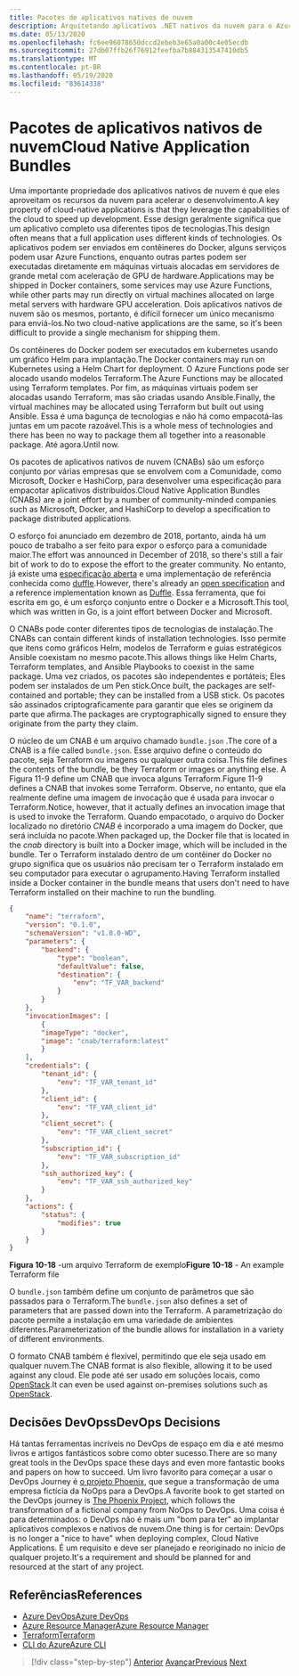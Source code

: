 ```yaml
---
title: Pacotes de aplicativos nativos de nuvem
description: Arquitetando aplicativos .NET nativos da nuvem para o Azure | Pacotes de aplicativos nativos de nuvem
ms.date: 05/13/2020
ms.openlocfilehash: fc6ee96078650dccd2ebeb3e65a0a00c4e05ecdb
ms.sourcegitcommit: 27db07ffb26f76912feefba7b884313547410db5
ms.translationtype: MT
ms.contentlocale: pt-BR
ms.lasthandoff: 05/19/2020
ms.locfileid: "83614338"
---
```

# <a name="cloud-native-application-bundles"></a><span data-ttu-id="5d779-103">Pacotes de aplicativos nativos de nuvem</span><span class="sxs-lookup"><span data-stu-id="5d779-103">Cloud Native Application Bundles</span></span>

<span data-ttu-id="5d779-104">Uma importante propriedade dos aplicativos nativos de nuvem é que eles aproveitam os recursos da nuvem para acelerar o desenvolvimento.</span><span class="sxs-lookup"><span data-stu-id="5d779-104">A key property of cloud-native applications is that they leverage the capabilities of the cloud to speed up development.</span></span> <span data-ttu-id="5d779-105">Esse design geralmente significa que um aplicativo completo usa diferentes tipos de tecnologias.</span><span class="sxs-lookup"><span data-stu-id="5d779-105">This design often means that a full application uses different kinds of technologies.</span></span> <span data-ttu-id="5d779-106">Os aplicativos podem ser enviados em contêineres do Docker, alguns serviços podem usar Azure Functions, enquanto outras partes podem ser executadas diretamente em máquinas virtuais alocadas em servidores de grande metal com aceleração de GPU de hardware.</span><span class="sxs-lookup"><span data-stu-id="5d779-106">Applications may be shipped in Docker containers, some services may use Azure Functions, while other parts may run directly on virtual machines allocated on large metal servers with hardware GPU acceleration.</span></span> <span data-ttu-id="5d779-107">Dois aplicativos nativos de nuvem são os mesmos, portanto, é difícil fornecer um único mecanismo para enviá-los.</span><span class="sxs-lookup"><span data-stu-id="5d779-107">No two cloud-native applications are the same, so it's been difficult to provide a single mechanism for shipping them.</span></span>

<span data-ttu-id="5d779-108">Os contêineres do Docker podem ser executados em kubernetes usando um gráfico Helm para implantação.</span><span class="sxs-lookup"><span data-stu-id="5d779-108">The Docker containers may run on Kubernetes using a Helm Chart for deployment.</span></span> <span data-ttu-id="5d779-109">O Azure Functions pode ser alocado usando modelos Terraform.</span><span class="sxs-lookup"><span data-stu-id="5d779-109">The Azure Functions may be allocated using Terraform templates.</span></span> <span data-ttu-id="5d779-110">Por fim, as máquinas virtuais podem ser alocadas usando Terraform, mas são criadas usando Ansible.</span><span class="sxs-lookup"><span data-stu-id="5d779-110">Finally, the virtual machines may be allocated using Terraform but built out using Ansible.</span></span> <span data-ttu-id="5d779-111">Essa é uma bagunça de tecnologias e não há como empacotá-las juntas em um pacote razoável.</span><span class="sxs-lookup"><span data-stu-id="5d779-111">This is a whole mess of technologies and there has been no way to package them all together into a reasonable package.</span></span> <span data-ttu-id="5d779-112">Até agora.</span><span class="sxs-lookup"><span data-stu-id="5d779-112">Until now.</span></span>

<span data-ttu-id="5d779-113">Os pacotes de aplicativos nativos de nuvem (CNABs) são um esforço conjunto por várias empresas que se envolvem com a Comunidade, como Microsoft, Docker e HashiCorp, para desenvolver uma especificação para empacotar aplicativos distribuídos.</span><span class="sxs-lookup"><span data-stu-id="5d779-113">Cloud Native Application Bundles (CNABs) are a joint effort by a number of community-minded companies such as Microsoft, Docker, and HashiCorp to develop a specification to package distributed applications.</span></span>

<span data-ttu-id="5d779-114">O esforço foi anunciado em dezembro de 2018, portanto, ainda há um pouco de trabalho a ser feito para expor o esforço para a comunidade maior.</span><span class="sxs-lookup"><span data-stu-id="5d779-114">The effort was announced in December of 2018, so there's still a fair bit of work to do to expose the effort to the greater community.</span></span> <span data-ttu-id="5d779-115">No entanto, já existe uma [especificação aberta](https://github.com/deislabs/cnab-spec) e uma implementação de referência conhecida como [duffle](https://duffle.sh/).</span><span class="sxs-lookup"><span data-stu-id="5d779-115">However, there's already an [open specification](https://github.com/deislabs/cnab-spec) and a reference implementation known as [Duffle](https://duffle.sh/).</span></span> <span data-ttu-id="5d779-116">Essa ferramenta, que foi escrita em go, é um esforço conjunto entre o Docker e a Microsoft.</span><span class="sxs-lookup"><span data-stu-id="5d779-116">This tool, which was written in Go, is a joint effort between Docker and Microsoft.</span></span>

<span data-ttu-id="5d779-117">O CNABs pode conter diferentes tipos de tecnologias de instalação.</span><span class="sxs-lookup"><span data-stu-id="5d779-117">The CNABs can contain different kinds of installation technologies.</span></span> <span data-ttu-id="5d779-118">Isso permite que itens como gráficos Helm, modelos de Terraform e guias estratégicos Ansible coexistam no mesmo pacote.</span><span class="sxs-lookup"><span data-stu-id="5d779-118">This allows things like Helm Charts, Terraform templates, and Ansible Playbooks to coexist in the same package.</span></span> <span data-ttu-id="5d779-119">Uma vez criados, os pacotes são independentes e portáteis; Eles podem ser instalados de um Pen stick.</span><span class="sxs-lookup"><span data-stu-id="5d779-119">Once built, the packages are self-contained and portable; they can be installed from a USB stick.</span></span>  <span data-ttu-id="5d779-120">Os pacotes são assinados criptograficamente para garantir que eles se originem da parte que afirma.</span><span class="sxs-lookup"><span data-stu-id="5d779-120">The packages are cryptographically signed to ensure they originate from the party they claim.</span></span>

<span data-ttu-id="5d779-121">O núcleo de um CNAB é um arquivo chamado `bundle.json` .</span><span class="sxs-lookup"><span data-stu-id="5d779-121">The core of a CNAB is a file called `bundle.json`.</span></span> <span data-ttu-id="5d779-122">Esse arquivo define o conteúdo do pacote, seja Terraform ou imagens ou qualquer outra coisa.</span><span class="sxs-lookup"><span data-stu-id="5d779-122">This file defines the contents of the bundle, be they Terraform or images or anything else.</span></span> <span data-ttu-id="5d779-123">A Figura 11-9 define um CNAB que invoca alguns Terraform.</span><span class="sxs-lookup"><span data-stu-id="5d779-123">Figure 11-9 defines a CNAB that invokes some Terraform.</span></span> <span data-ttu-id="5d779-124">Observe, no entanto, que ela realmente define uma imagem de invocação que é usada para invocar o Terraform.</span><span class="sxs-lookup"><span data-stu-id="5d779-124">Notice, however, that it actually defines an invocation image that is used to invoke the Terraform.</span></span> <span data-ttu-id="5d779-125">Quando empacotado, o arquivo do Docker localizado no diretório *CNAB* é incorporado a uma imagem do Docker, que será incluída no pacote.</span><span class="sxs-lookup"><span data-stu-id="5d779-125">When packaged up, the Docker file that is located in the *cnab* directory is built into a Docker image, which will be included in the bundle.</span></span> <span data-ttu-id="5d779-126">Ter o Terraform instalado dentro de um contêiner do Docker no grupo significa que os usuários não precisam ter o Terraform instalado em seu computador para executar o agrupamento.</span><span class="sxs-lookup"><span data-stu-id="5d779-126">Having Terraform installed inside a Docker container in the bundle means that users don't need to have Terraform installed on their machine to run the bundling.</span></span>

```json
{
    "name": "terraform",
    "version": "0.1.0",
    "schemaVersion": "v1.0.0-WD",
    "parameters": {
        "backend": {
            "type": "boolean",
            "defaultValue": false,
            "destination": {
                "env": "TF_VAR_backend"
            }
        }
    },
    "invocationImages": [
        {
        "imageType": "docker",
        "image": "cnab/terraform:latest"
        }
    ],
    "credentials": {
        "tenant_id": {
            "env": "TF_VAR_tenant_id"
        },
        "client_id": {
            "env": "TF_VAR_client_id"
        },
        "client_secret": {
            "env": "TF_VAR_client_secret"
        },
        "subscription_id": {
            "env": "TF_VAR_subscription_id"
        },
        "ssh_authorized_key": {
            "env": "TF_VAR_ssh_authorized_key"
        }
    },
    "actions": {
        "status": {
            "modifies": true
        }
    }
}
```

<span data-ttu-id="5d779-127">**Figura 10-18** -um arquivo Terraform de exemplo</span><span class="sxs-lookup"><span data-stu-id="5d779-127">**Figure 10-18** - An example Terraform file</span></span>

<span data-ttu-id="5d779-128">O `bundle.json` também define um conjunto de parâmetros que são passados para o Terraform.</span><span class="sxs-lookup"><span data-stu-id="5d779-128">The `bundle.json` also defines a set of parameters that are passed down into the Terraform.</span></span> <span data-ttu-id="5d779-129">A parametrização do pacote permite a instalação em uma variedade de ambientes diferentes.</span><span class="sxs-lookup"><span data-stu-id="5d779-129">Parameterization of the bundle allows for installation in a variety of different environments.</span></span>

<span data-ttu-id="5d779-130">O formato CNAB também é flexível, permitindo que ele seja usado em qualquer nuvem.</span><span class="sxs-lookup"><span data-stu-id="5d779-130">The CNAB format is also flexible, allowing it to be used against any cloud.</span></span> <span data-ttu-id="5d779-131">Ele pode até ser usado em soluções locais, como [OpenStack](https://www.openstack.org/).</span><span class="sxs-lookup"><span data-stu-id="5d779-131">It can even be used against on-premises solutions such as [OpenStack](https://www.openstack.org/).</span></span>

## <a name="devops-decisions"></a><span data-ttu-id="5d779-132">Decisões DevOpss</span><span class="sxs-lookup"><span data-stu-id="5d779-132">DevOps Decisions</span></span>

<span data-ttu-id="5d779-133">Há tantas ferramentas incríveis no DevOps de espaço em dia e até mesmo livros e artigos fantásticos sobre como obter sucesso.</span><span class="sxs-lookup"><span data-stu-id="5d779-133">There are so many great tools in the DevOps space these days and even more fantastic books and papers on how to succeed.</span></span> <span data-ttu-id="5d779-134">Um livro favorito para começar a usar o DevOps Journey é [o projeto Phoenix](https://www.oreilly.com/library/view/the-phoenix-project/9781457191350/), que segue a transformação de uma empresa fictícia da NoOps para a DevOps.</span><span class="sxs-lookup"><span data-stu-id="5d779-134">A favorite book to get started on the DevOps journey is [The Phoenix Project](https://www.oreilly.com/library/view/the-phoenix-project/9781457191350/), which follows the transformation of a fictional company from NoOps to DevOps.</span></span> <span data-ttu-id="5d779-135">Uma coisa é para determinados: o DevOps não é mais um "bom para ter" ao implantar aplicativos complexos e nativos de nuvem.</span><span class="sxs-lookup"><span data-stu-id="5d779-135">One thing is for certain: DevOps is no longer a "nice to have" when deploying complex, Cloud Native Applications.</span></span> <span data-ttu-id="5d779-136">É um requisito e deve ser planejado e reoriginado no início de qualquer projeto.</span><span class="sxs-lookup"><span data-stu-id="5d779-136">It's a requirement and should be planned for and resourced at the start of any project.</span></span>

## <a name="references"></a><span data-ttu-id="5d779-137">Referências</span><span class="sxs-lookup"><span data-stu-id="5d779-137">References</span></span>

- [<span data-ttu-id="5d779-138">Azure DevOps</span><span class="sxs-lookup"><span data-stu-id="5d779-138">Azure DevOps</span></span>](https://azure.microsoft.com/services/devops/)
- [<span data-ttu-id="5d779-139">Azure Resource Manager</span><span class="sxs-lookup"><span data-stu-id="5d779-139">Azure Resource Manager</span></span>](https://azure.microsoft.com/documentation/articles/resource-group-overview/)
- [<span data-ttu-id="5d779-140">Terraform</span><span class="sxs-lookup"><span data-stu-id="5d779-140">Terraform</span></span>](https://www.terraform.io/)
- [<span data-ttu-id="5d779-141">CLI do Azure</span><span class="sxs-lookup"><span data-stu-id="5d779-141">Azure CLI</span></span>](https://docs.microsoft.com/cli/azure/)

>[!div class="step-by-step"]
><span data-ttu-id="5d779-142">[Anterior](infrastructure-as-code.md) 
> [Avançar](summary.md)</span><span class="sxs-lookup"><span data-stu-id="5d779-142">[Previous](infrastructure-as-code.md)
[Next](summary.md)</span></span>

